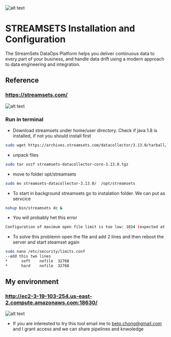 ![alt text](https://achong.blob.core.windows.net/gitimages/BP_Hero_build_drag_and_drop-preview.png)

# STREAMSETS Installation and Configuration
The StreamSets DataOps Platform helps you deliver continuous data to every part of your business, 
and handle data drift using a modern approach to data engineering and integration.

## Reference 
###  https://streamsets.com/


![alt text](https://achong.blob.core.windows.net/gitimages/StreamSets.PNG)


### Run in terminal

* Download streamsets under home/user directory. Check if java 1.8 is installed, if not you should install first
```bash
sudo wget https://archives.streamsets.com/datacollector/3.13.0/tarball/streamsets-datacollector-core-3.13.0.tgz
```

* unpack files
```bash
sudo tar xvzf streamsets-datacollector-core-3.13.0.tgz 
```

* move to folder opt/streamsets 
```bash
sudo mv streamsets-datacollector-3.13.0/  /opt/streamsets
```

* To start in background streamsets go to instalation folder. We can put as servcice 
```bash
nohup bin/streamsets dc &
```

* You will probably het this error
```bash
Configuration of maximum open file limit is too low: 1024 (expected at least 32768). Please consult https://goo.gl/6dmjXd
```

* To solve this problemn open the file and add 2 lines and then reboot the server and start steamset again
```bash
sudo nano /etc/security/limits.conf
--add this two lines
*      soft    nofile  32768
*      hard    nofile  32768

```

## My environment 
###  http://ec2-3-19-103-254.us-east-2.compute.amazonaws.com:18630/

![alt text](https://achong.blob.core.windows.net/gitimages/streamsetpanel.PNG)

* If you are interested to try this tool email me to beto.chong@gmail.com and I grant access and we can share pipelines and knwoledge
